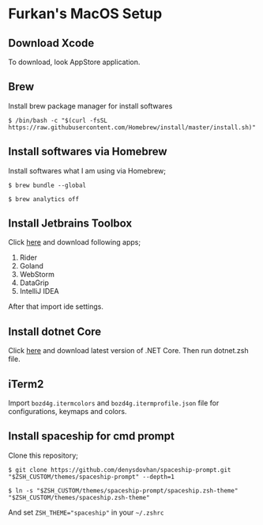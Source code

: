 # Furkan's MacOS Setup

## Download Xcode

To download, look AppStore application.

## Brew

Install brew package manager for install softwares

```shell
$ /bin/bash -c "$(curl -fsSL https://raw.githubusercontent.com/Homebrew/install/master/install.sh)"

```

## Install softwares via Homebrew

Install softwares what I am using via Homebrew;

```shell
$ brew bundle --global

$ brew analytics off
```

## Install Jetbrains Toolbox

Click [here](https://www.jetbrains.com/toolbox-app/download/download-thanks.html) and download following apps;

1. Rider
2. Goland
3. WebStorm
4. DataGrip
5. IntelliJ IDEA

After that import ide settings.

## Install dotnet Core

Click [here](https://dotnet.microsoft.com/download) and download latest version of .NET Core.
Then run dotnet.zsh file.

## iTerm2

Import `bozd4g.itermcolors` and `bozd4g.itermprofile.json` file for configurations, keymaps and colors.

## Install spaceship for cmd prompt

Clone this repository;

```shell
$ git clone https://github.com/denysdovhan/spaceship-prompt.git "$ZSH_CUSTOM/themes/spaceship-prompt" --depth=1

$ ln -s "$ZSH_CUSTOM/themes/spaceship-prompt/spaceship.zsh-theme" "$ZSH_CUSTOM/themes/spaceship.zsh-theme"

```

And set `ZSH_THEME="spaceship"` in your `~/.zshrc`
